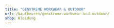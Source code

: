 ```yaml
---
title: "GENXTREME WORKWEAR & OUTDOOR"
url: /kaufbeuren/genxtreme-workwear-und-outdoor/
shop: Kleidung
---
```

